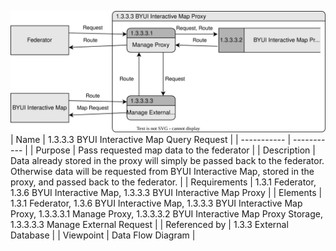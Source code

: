 ![1.3.3.3 BYUI Interactive Map Query Request](TeamOneFiles/1.3.3.3%20BYUI%20Interactive%20Map%20Query%20Request.svg)
<br>
| Name | 1.3.3.3 BYUI Interactive Map Query Request |
| ----------- | ----------- |
| Purpose | Pass requested map data to the federator |
| Description | Data already stored in the proxy will simply be passed back to the federator. Otherwise data will be requested from BYUI Interactive Map, stored in the proxy, and passed back to the federator. |
| Requirements | 1.3.1 Federator, 1.3.6 BYUI Interactive Map, 1.3.3.3 BYUI Interactive Map Proxy |
| Elements | 1.3.1 Federator, 1.3.6 BYUI Interactive Map, 1.3.3.3 BYUI Interactive Map Proxy, 1.3.3.3.1 Manage Proxy, 1.3.3.3.2 BYUI Interactive Map Proxy Storage, 1.3.3.3.3 Manage External Request |
| Referenced by | 1.3.3 External Database |
| Viewpoint | Data Flow Diagram |
